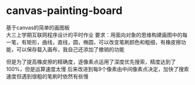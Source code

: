 # canvas-painting-board
基于canvas的简单的画图板</br>
大三上学期互联网程序设计的平时作业 
要求：用面向对象的思维构建画图中的每一笔，有矩形，曲线，直线，圆，椭圆，可以改变笔刷颜色和粗细，有橡皮擦功能，可以保存载入画布，我自己还添加了撤销的功能 
 
 
但是为了提高橡皮擦的精确度，逐像素点运用了深度优先搜索，精度达到了100%，但是运算速度太慢 
后来改进到每9个像素由中间像素点决定，加快了搜索速度但遇到很粗的笔刷时依然有些慢
